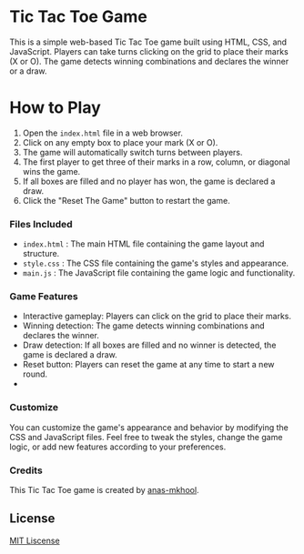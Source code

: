 # Tic Tac Toe Game

This is a simple web-based Tic Tac Toe game built using HTML, CSS, and JavaScript. Players can take turns clicking on the grid to place their marks (X or O). The game detects winning combinations and declares the winner or a draw.

# How to Play
1. Open the `index.html` file in a web browser.
2. Click on any empty box to place your mark (X or O).
3. The game will automatically switch turns between players.
4. The first player to get three of their marks in a row, column, or diagonal wins the game.
5. If all boxes are filled and no player has won, the game is declared a draw.
6. Click the "Reset The Game" button to restart the game.

### Files Included

* `index.html` : The main HTML file containing the game layout and structure.
* `style.css` : The CSS file containing the game's styles and appearance.
* `main.js` : The JavaScript file containing the game logic and functionality.
### Game Features

* Interactive gameplay: Players can click on the grid to place their marks.
* Winning detection: The game detects winning combinations and declares the winner.
* Draw detection: If all boxes are filled and no winner is detected, the game is declared a draw.
* Reset button: Players can reset the game at any time to start a new round.
* 
### Customize
You can customize the game's appearance and behavior by modifying the CSS and JavaScript files. Feel free to tweak the styles, change the game logic, or add new features according to your preferences.

### Credits
This Tic Tac Toe game is created by [anas-mkhool](https://github.com/anas-makhool).

## License 
[MIT Liscense](LICENSE)
